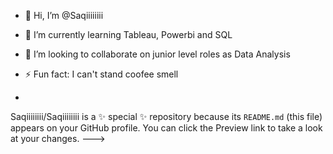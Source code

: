 - 👋 Hi, I’m @Saqiiiiiiii
- 🌱 I’m currently learning Tableau, Powerbi and SQL
- 💞️ I’m looking to collaborate on junior level roles as Data Analysis 
  
- ⚡ Fun fact: I can't stand coofee smell 
- 


Saqiiiiiiii/Saqiiiiiiii is a ✨ special ✨ repository because its `README.md` (this file) appears on your GitHub profile.
You can click the Preview link to take a look at your changes.
--->
